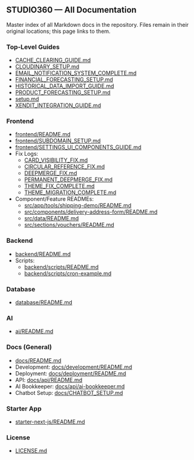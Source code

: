 ## STUDIO360 — All Documentation

Master index of all Markdown docs in the repository. Files remain in their original locations; this page links to them.

### Top‑Level Guides
- [CACHE_CLEARING_GUIDE.md](../CACHE_CLEARING_GUIDE.md)
- [CLOUDINARY_SETUP.md](../CLOUDINARY_SETUP.md)
- [EMAIL_NOTIFICATION_SYSTEM_COMPLETE.md](../EMAIL_NOTIFICATION_SYSTEM_COMPLETE.md)
- [FINANCIAL_FORECASTING_SETUP.md](../FINANCIAL_FORECASTING_SETUP.md)
- [HISTORICAL_DATA_IMPORT_GUIDE.md](../HISTORICAL_DATA_IMPORT_GUIDE.md)
- [PRODUCT_FORECASTING_SETUP.md](../PRODUCT_FORECASTING_SETUP.md)
- [setup.md](../setup.md)
- [XENDIT_INTEGRATION_GUIDE.md](../XENDIT_INTEGRATION_GUIDE.md)

### Frontend
- [frontend/README.md](../frontend/README.md)
- [frontend/SUBDOMAIN_SETUP.md](../frontend/SUBDOMAIN_SETUP.md)
- [frontend/SETTINGS_UI_COMPONENTS_GUIDE.md](../frontend/SETTINGS_UI_COMPONENTS_GUIDE.md)
- Fix Logs:
  - [CARD_VISIBILITY_FIX.md](../frontend/CARD_VISIBILITY_FIX.md)
  - [CIRCULAR_REFERENCE_FIX.md](../frontend/CIRCULAR_REFERENCE_FIX.md)
  - [DEEPMERGE_FIX.md](../frontend/DEEPMERGE_FIX.md)
  - [PERMANENT_DEEPMERGE_FIX.md](../frontend/PERMANENT_DEEPMERGE_FIX.md)
  - [THEME_FIX_COMPLETE.md](../frontend/THEME_FIX_COMPLETE.md)
  - [THEME_MIGRATION_COMPLETE.md](../frontend/THEME_MIGRATION_COMPLETE.md)
- Component/Feature READMEs:
  - [src/app/tools/shipping-demo/README.md](../frontend/src/app/tools/shipping-demo/README.md)
  - [src/components/delivery-address-form/README.md](../frontend/src/components/delivery-address-form/README.md)
  - [src/data/README.md](../frontend/src/data/README.md)
  - [src/sections/vouchers/README.md](../frontend/src/sections/vouchers/README.md)

### Backend
- [backend/README.md](../backend/README.md)
- Scripts:
  - [backend/scripts/README.md](../backend/scripts/README.md)
  - [backend/scripts/cron-example.md](../backend/scripts/cron-example.md)

### Database
- [database/README.md](../database/README.md)

### AI
- [ai/README.md](../ai/README.md)

### Docs (General)
- [docs/README.md](../docs/README.md)
- Development: [docs/development/README.md](../docs/development/README.md)
- Deployment: [docs/deployment/README.md](../docs/deployment/README.md)
- API: [docs/api/README.md](../docs/api/README.md)
- AI Bookkeeper: [docs/api/ai-bookkeeper.md](../docs/api/ai-bookkeeper.md)
- Chatbot Setup: [docs/CHATBOT_SETUP.md](../docs/CHATBOT_SETUP.md)

### Starter App
- [starter-next-js/README.md](../starter-next-js/README.md)

### License
- [LICENSE.md](../LICENSE.md)


